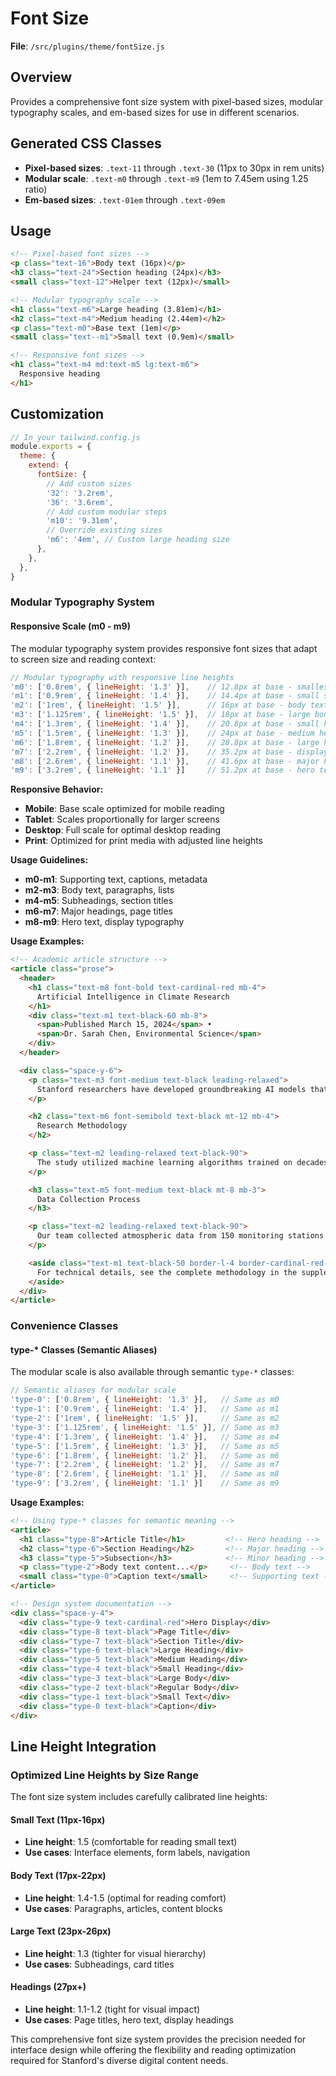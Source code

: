 # Font Size

**File**: `/src/plugins/theme/fontSize.js`

## Overview
Provides a comprehensive font size system with pixel-based sizes, modular typography scales, and em-based sizes for use in different scenarios.

## Generated CSS Classes

- **Pixel-based sizes**: `.text-11` through `.text-30` (11px to 30px in rem units)
- **Modular scale**: `.text-m0` through `.text-m9` (1em to 7.45em using 1.25 ratio)
- **Em-based sizes**: `.text-01em` through `.text-09em`

## Usage

```html
<!-- Pixel-based font sizes -->
<p class="text-16">Body text (16px)</p>
<h3 class="text-24">Section heading (24px)</h3>
<small class="text-12">Helper text (12px)</small>

<!-- Modular typography scale -->
<h1 class="text-m6">Large heading (3.81em)</h1>
<h2 class="text-m4">Medium heading (2.44em)</h2>
<p class="text-m0">Base text (1em)</p>
<small class="text--m1">Small text (0.9em)</small>

<!-- Responsive font sizes -->
<h1 class="text-m4 md:text-m5 lg:text-m6">
  Responsive heading
</h1>
```

## Customization

```javascript
// In your tailwind.config.js
module.exports = {
  theme: {
    extend: {
      fontSize: {
        // Add custom sizes
        '32': '3.2rem',
        '36': '3.6rem',
        // Add custom modular steps
        'm10': '9.31em',
        // Override existing sizes
        'm6': '4em', // Custom large heading size
      },
    },
  },
}
```

### Modular Typography System

#### Responsive Scale (m0 - m9)
The modular typography system provides responsive font sizes that adapt to screen size and reading context:

```javascript
// Modular typography with responsive line heights
'm0': ['0.8rem', { lineHeight: '1.3' }],    // 12.8px at base - smallest modular size
'm1': ['0.9rem', { lineHeight: '1.4' }],    // 14.4px at base - small supporting text
'm2': ['1rem', { lineHeight: '1.5' }],      // 16px at base - body text
'm3': ['1.125rem', { lineHeight: '1.5' }],  // 18px at base - large body text
'm4': ['1.3rem', { lineHeight: '1.4' }],    // 20.8px at base - small headings
'm5': ['1.5rem', { lineHeight: '1.3' }],    // 24px at base - medium headings
'm6': ['1.8rem', { lineHeight: '1.2' }],    // 28.8px at base - large headings
'm7': ['2.2rem', { lineHeight: '1.2' }],    // 35.2px at base - display headings
'm8': ['2.6rem', { lineHeight: '1.1' }],    // 41.6px at base - major headings
'm9': ['3.2rem', { lineHeight: '1.1' }]     // 51.2px at base - hero text
```

**Responsive Behavior:**
- **Mobile**: Base scale optimized for mobile reading
- **Tablet**: Scales proportionally for larger screens
- **Desktop**: Full scale for optimal desktop reading
- **Print**: Optimized for print media with adjusted line heights

**Usage Guidelines:**
- **m0-m1**: Supporting text, captions, metadata
- **m2-m3**: Body text, paragraphs, lists
- **m4-m5**: Subheadings, section titles
- **m6-m7**: Major headings, page titles
- **m8-m9**: Hero text, display typography

**Usage Examples:**
```html
<!-- Academic article structure -->
<article class="prose">
  <header>
    <h1 class="text-m8 font-bold text-cardinal-red mb-4">
      Artificial Intelligence in Climate Research
    </h1>
    <div class="text-m1 text-black-60 mb-8">
      <span>Published March 15, 2024</span> •
      <span>Dr. Sarah Chen, Environmental Science</span>
    </div>
  </header>

  <div class="space-y-6">
    <p class="text-m3 font-medium text-black leading-relaxed">
      Stanford researchers have developed groundbreaking AI models that can predict climate patterns with unprecedented accuracy.
    </p>

    <h2 class="text-m6 font-semibold text-black mt-12 mb-4">
      Research Methodology
    </h2>

    <p class="text-m2 leading-relaxed text-black-90">
      The study utilized machine learning algorithms trained on decades of climate data from multiple sources...
    </p>

    <h3 class="text-m5 font-medium text-black mt-8 mb-3">
      Data Collection Process
    </h3>

    <p class="text-m2 leading-relaxed text-black-90">
      Our team collected atmospheric data from 150 monitoring stations worldwide...
    </p>

    <aside class="text-m1 text-black-50 border-l-4 border-cardinal-red-light pl-4">
      For technical details, see the complete methodology in the supplementary materials.
    </aside>
  </div>
</article>
```

### Convenience Classes

#### type-* Classes (Semantic Aliases)
The modular scale is also available through semantic `type-*` classes:

```javascript
// Semantic aliases for modular scale
'type-0': ['0.8rem', { lineHeight: '1.3' }],   // Same as m0
'type-1': ['0.9rem', { lineHeight: '1.4' }],   // Same as m1
'type-2': ['1rem', { lineHeight: '1.5' }],     // Same as m2
'type-3': ['1.125rem', { lineHeight: '1.5' }], // Same as m3
'type-4': ['1.3rem', { lineHeight: '1.4' }],   // Same as m4
'type-5': ['1.5rem', { lineHeight: '1.3' }],   // Same as m5
'type-6': ['1.8rem', { lineHeight: '1.2' }],   // Same as m6
'type-7': ['2.2rem', { lineHeight: '1.2' }],   // Same as m7
'type-8': ['2.6rem', { lineHeight: '1.1' }],   // Same as m8
'type-9': ['3.2rem', { lineHeight: '1.1' }]    // Same as m9
```

**Usage Examples:**
```html
<!-- Using type-* classes for semantic meaning -->
<article>
  <h1 class="type-8">Article Title</h1>         <!-- Hero heading -->
  <h2 class="type-6">Section Heading</h2>       <!-- Major heading -->
  <h3 class="type-5">Subsection</h3>            <!-- Minor heading -->
  <p class="type-2">Body text content...</p>     <!-- Body text -->
  <small class="type-0">Caption text</small>     <!-- Supporting text -->
</article>

<!-- Design system documentation -->
<div class="space-y-4">
  <div class="type-9 text-cardinal-red">Hero Display</div>
  <div class="type-8 text-black">Page Title</div>
  <div class="type-7 text-black">Section Title</div>
  <div class="type-6 text-black">Large Heading</div>
  <div class="type-5 text-black">Medium Heading</div>
  <div class="type-4 text-black">Small Heading</div>
  <div class="type-3 text-black">Large Body</div>
  <div class="type-2 text-black">Regular Body</div>
  <div class="type-1 text-black">Small Text</div>
  <div class="type-0 text-black">Caption</div>
</div>
```

## Line Height Integration

### Optimized Line Heights by Size Range

The font size system includes carefully calibrated line heights:

#### Small Text (11px-16px)
- **Line height**: 1.5 (comfortable for reading small text)
- **Use cases**: Interface elements, form labels, navigation

#### Body Text (17px-22px)
- **Line height**: 1.4-1.5 (optimal for reading comfort)
- **Use cases**: Paragraphs, articles, content blocks

#### Large Text (23px-26px)
- **Line height**: 1.3 (tighter for visual hierarchy)
- **Use cases**: Subheadings, card titles

#### Headings (27px+)
- **Line height**: 1.1-1.2 (tight for visual impact)
- **Use cases**: Page titles, hero text, display headings

This comprehensive font size system provides the precision needed for interface design while offering the flexibility and reading optimization required for Stanford's diverse digital content needs.
